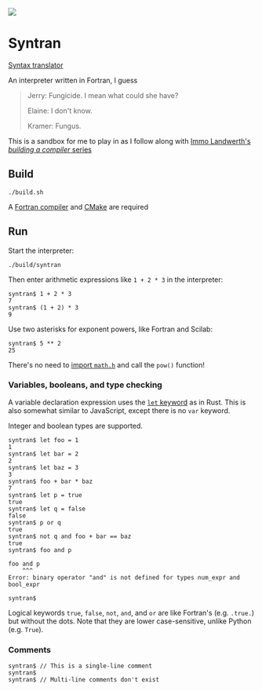 
![](https://github.com/JeffIrwin/syntran/workflows/CI/badge.svg)

# Syntran

[Syntax translator](https://www.practo.com/medicine-info/syntran-100-mg-capsule-18930)

An interpreter written in Fortran, I guess

> Jerry: Fungicide. I mean what could she have?
>
> Elaine: I don't know.
>
> Kramer: Fungus.

This is a sandbox for me to play in as I follow along with [Immo Landwerth's _building a compiler_ series](https://www.youtube.com/playlist?list=PLRAdsfhKI4OWNOSfS7EUu5GRAVmze1t2y)

## Build

    ./build.sh

A [Fortran compiler](https://fortran-lang.org/en/compilers/) and [CMake](https://cmake.org/download/) are required

## Run

Start the interpreter:

    ./build/syntran

Then enter arithmetic expressions like `1 + 2 * 3` in the interpreter:

    syntran$ 1 + 2 * 3
    7
    syntran$ (1 + 2) * 3
    9

Use two asterisks for exponent powers, like Fortran and Scilab:

    syntran$ 5 ** 2
    25

There's no need to [import `math.h`](https://en.cppreference.com/w/c/numeric/math/pow) and call the `pow()` function!

### Variables, booleans, and type checking

A variable declaration expression uses the [`let` keyword](https://doc.rust-lang.org/std/keyword.let.html) as in Rust.  This is also somewhat similar to JavaScript, except there is no `var` keyword.

Integer and boolean types are supported.

    syntran$ let foo = 1
    1
    syntran$ let bar = 2
    2
    syntran$ let baz = 3
    3
    syntran$ foo + bar * baz
    7
    syntran$ let p = true
    true
    syntran$ let q = false
    false
    syntran$ p or q
    true
    syntran$ not q and foo + bar == baz
    true
    syntran$ foo and p
    
    foo and p
        ^^^
    Error: binary operator "and" is not defined for types num_expr and bool_expr    
    
    syntran$

Logical keywords `true`, `false`, `not`, `and`, and `or` are like Fortran's (e.g. `.true.`) but without the dots.  Note that they are lower case-sensitive, unlike Python (e.g. `True`).

### Comments

    syntran$ // This is a single-line comment
    syntran$
    syntran$ // Multi-line comments don't exist


